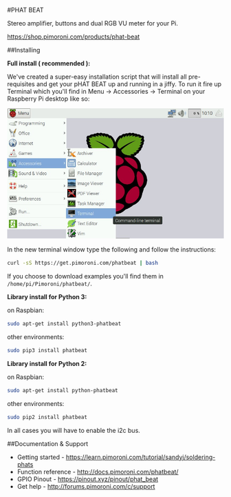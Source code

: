 #PHAT BEAT

Stereo amplifier, buttons and dual RGB VU meter for your Pi.

https://shop.pimoroni.com/products/phat-beat

##Installing

**Full install ( recommended ):**

We've created a super-easy installation script that will install all pre-requisites and get your pHAT BEAT
up and running in a jiffy. To run it fire up Terminal which you'll find in Menu -> Accessories -> Terminal
on your Raspberry Pi desktop like so:

![Finding the terminal](terminal.jpg)

In the new terminal window type the following and follow the instructions:

```bash
curl -sS https://get.pimoroni.com/phatbeat | bash
```

If you choose to download examples you'll find them in `/home/pi/Pimoroni/phatbeat/`.

**Library install for Python 3:**

on Raspbian:

```bash
sudo apt-get install python3-phatbeat
```
other environments: 

```bash
sudo pip3 install phatbeat
```

**Library install for Python 2:**

on Raspbian:

```bash
sudo apt-get install python-phatbeat
```
other environments: 

```bash
sudo pip2 install phatbeat
```

In all cases you will have to enable the i2c bus.

##Documentation & Support

* Getting started - https://learn.pimoroni.com/tutorial/sandyj/soldering-phats
* Function reference - http://docs.pimoroni.com/phatbeat/
* GPIO Pinout - https://pinout.xyz/pinout/phat_beat
* Get help - http://forums.pimoroni.com/c/support

